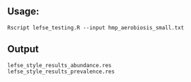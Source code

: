 ## Usage: 
```
Rscript lefse_testing.R --input hmp_aerobiosis_small.txt
```

## Output 
```
lefse_style_results_abundance.res
lefse_style_results_prevalence.res
```